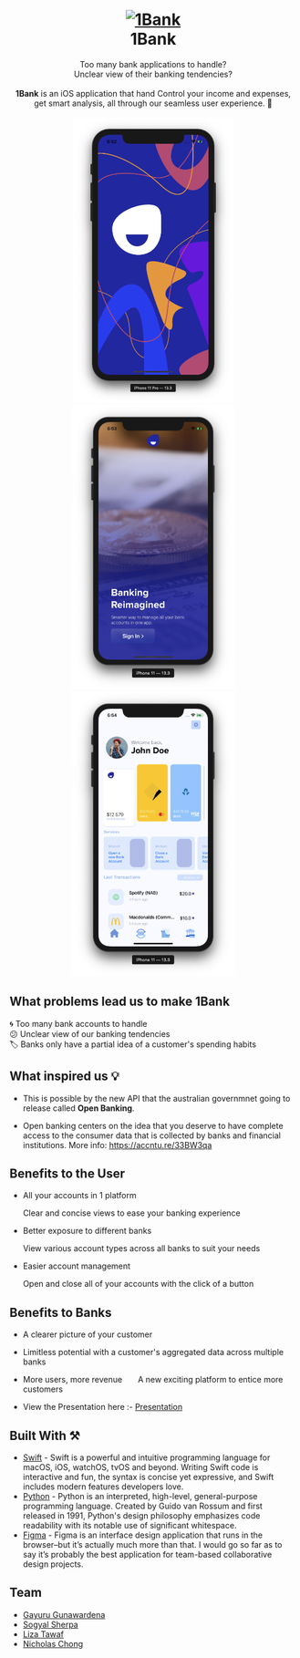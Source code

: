 <h1 align="Center">
  <br>
  <a href="https://github.com/gayuru/1Bank"><img src="https://imgur.com/eAIAUbI.png" alt="1Bank" width="50"></a> <br>1Bank 
</h1>
<p align="Center">Too many bank applications to handle?<br> Unclear view of their banking tendencies?<br><br> <b>1Bank</b> is an iOS application that hand Control your income and expenses, get smart analysis, all through our seamless user experience.
 🌆<br><br>
<img src="src/mockups/splash.png" height="500" alt="Travo">
<img src="src/mockups/startup.png" height="500" alt="Travo">
<img src="src/mockups/home.png" height="500" alt="Travo"></p></p>

## What problems lead us to make 1Bank ##
🌀 Too many bank accounts to handle<br>
😕 Unclear view of our banking tendencies<br>
🏷️ Banks only have a partial idea of a customer's spending habits<br>

## What inspired us 💡 ##

- This is possible by the new API that the australian governmnet going to release called <b>Open Banking</b>.

- Open banking centers on the idea that you deserve to have complete access to the consumer data that is collected by banks and financial institutions. More info: https://accntu.re/33BW3qa

## Benefits to the User

- All your accounts in 1 platform

&nbsp;&nbsp;&nbsp;&nbsp;&nbsp;&nbsp;Clear and concise views to ease your banking experience

- Better exposure to different banks

&nbsp;&nbsp;&nbsp;&nbsp;&nbsp;&nbsp;View various account types across all banks to suit your needs

- Easier account management

&nbsp;&nbsp;&nbsp;&nbsp;&nbsp;&nbsp;Open and close all of your accounts with the click of a button

## Benefits to Banks

- A clearer picture of your customer
- Limitless potential with a customer's aggregated data across multiple banks
- More users, more revenue
&nbsp;&nbsp;&nbsp;&nbsp;&nbsp;&nbsp;A new exciting platform to entice more customers

- View the Presentation here :- <a href="https://www.canva.com/design/DADsrsum_hc/hPbIPO_Jv9ZpuENW04mh4A/view?utm_content=DADsrsum_hc&utm_campaign=designshare&utm_medium=link&utm_source=sharebutton"> Presentation </a>

## Built With ⚒️
- [Swift](https://developer.apple.com/swift/) - Swift is a powerful and intuitive programming language for macOS, iOS, watchOS, tvOS and beyond. Writing Swift code is interactive and fun, the syntax is concise yet expressive, and Swift includes modern features developers love. <br>
- [Python](https://www.python.org/) - Python is an interpreted, high-level, general-purpose programming language. Created by Guido van Rossum and first released in 1991, Python's design philosophy emphasizes code readability with its notable use of significant whitespace.
- [Figma](http://www.figma.com/) - Figma is an interface design application that runs in the browser–but it’s actually much more than that. I would go so far as to say it’s probably the best application for team-based collaborative design projects.

## Team
- [Gayuru Gunawardena](https://gayurug.com/)
- [Sogyal Sherpa](https://github.com/sogyals429)
- [Liza Tawaf](https://github.com/lizatawaf)
- [Nicholas Chong](https://github.com/nchong128)
